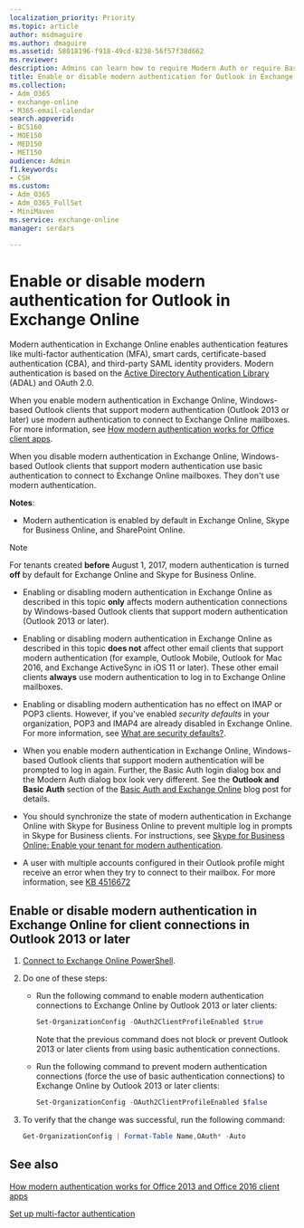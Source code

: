 ```yaml
---
localization_priority: Priority
ms.topic: article
author: msdmaguire
ms.author: dmaguire
ms.assetid: 58018196-f918-49cd-8238-56f57f38d662
ms.reviewer: 
description: Admins can learn how to require Modern Auth or require Basic Auth for connections to Exchange Online by Outlook 2013 or later.
title: Enable or disable modern authentication for Outlook in Exchange Online
ms.collection:
- Adm_O365
- exchange-online
- M365-email-calendar
search.appverid:
- BCS160
- MOE150
- MED150
- MET150
audience: Admin
f1.keywords:
- CSH
ms.custom:
- Adm_O365
- Adm_O365_FullSet
- MiniMaven
ms.service: exchange-online
manager: serdars

---
```


# Enable or disable modern authentication for Outlook in Exchange Online

Modern authentication in Exchange Online enables authentication features like multi-factor authentication (MFA), smart cards, certificate-based authentication (CBA), and third-party SAML identity providers. Modern authentication is based on the [Active Directory Authentication Library](https://docs.microsoft.com/azure/active-directory/azuread-dev/active-directory-authentication-libraries) (ADAL) and OAuth 2.0.

When you enable modern authentication in Exchange Online, Windows-based Outlook clients that support modern authentication (Outlook 2013 or later) use modern authentication to connect to Exchange Online mailboxes. For more information, see [How modern authentication works for Office client apps](https://docs.microsoft.com/office365/enterprise/modern-auth-for-office-2013-and-2016).

When you disable modern authentication in Exchange Online, Windows-based Outlook clients that support modern authentication use basic authentication to connect to Exchange Online mailboxes. They don't use modern authentication.

 **Notes**:

- Modern authentication is enabled by default in Exchange Online, Skype for Business Online, and SharePoint Online.

> [!NOTE]
> For tenants created **before** August 1, 2017, modern authentication is turned **off** by default for Exchange Online and Skype for Business Online.

- Enabling or disabling modern authentication in Exchange Online as described in this topic **only** affects modern authentication connections by Windows-based Outlook clients that support modern authentication (Outlook 2013 or later).

- Enabling or disabling modern authentication in Exchange Online as described in this topic **does not** affect other email clients that support modern authentication (for example, Outlook Mobile, Outlook for Mac 2016, and Exchange ActiveSync in iOS 11 or later). These other email clients **always** use modern authentication to log in to Exchange Online mailboxes.

- Enabling or disabling modern authentication has no effect on IMAP or POP3 clients. However, if you've enabled _security defaults_ in your organization, POP3 and IMAP4 are already disabled in Exchange Online. For more information, see [What are security defaults?](https://docs.microsoft.com/azure/active-directory/conditional-access/concept-conditional-access-security-defaults).

- When you enable modern authentication in Exchange Online, Windows-based Outlook clients that support modern authentication will be prompted to log in again. Further, the Basic Auth login dialog box and the Modern Auth dialog box look very different. See the **Outlook and Basic Auth** section of the [Basic Auth and Exchange Online](https://techcommunity.microsoft.com/t5/exchange-team-blog/basic-auth-and-exchange-online-february-2020-update/ba-p/1191282) blog post for details.

- You should synchronize the state of modern authentication in Exchange Online with Skype for Business Online to prevent multiple log in prompts in Skype for Business clients. For instructions, see [Skype for Business Online: Enable your tenant for modern authentication](https://aka.ms/SkypeModernAuth).

- A user with multiple accounts configured in their Outlook profile might receive an error when they try to connect to their mailbox. For more information, see [KB 4516672](https://support.microsoft.com/help/4516672/outlook-shows-disconnected-after-enabling-modern-authentication-in-off)

## Enable or disable modern authentication in Exchange Online for client connections in Outlook 2013 or later

1. [Connect to Exchange Online PowerShell](https://docs.microsoft.com/powershell/exchange/connect-to-exchange-online-powershell).

2. Do one of these steps:

   - Run the following command to enable modern authentication connections to Exchange Online by Outlook 2013 or later clients:

     ```PowerShell
     Set-OrganizationConfig -OAuth2ClientProfileEnabled $true
     ```

     Note that the previous command does not block or prevent Outlook 2013 or later clients from using basic authentication connections.

   - Run the following command to prevent modern authentication connections (force the use of basic authentication connections) to Exchange Online by Outlook 2013 or later clients:

     ```PowerShell
     Set-OrganizationConfig -OAuth2ClientProfileEnabled $false
     ```

3. To verify that the change was successful, run the following command:

     ```PowerShell
     Get-OrganizationConfig | Format-Table Name,OAuth* -Auto
     ```

## See also

[How modern authentication works for Office 2013 and Office 2016 client apps](https://docs.microsoft.com/office365/enterprise/modern-auth-for-office-2013-and-2016)

[Set up multi-factor authentication](https://docs.microsoft.com/microsoft-365/admin/security-and-compliance/set-up-multi-factor-authentication)
